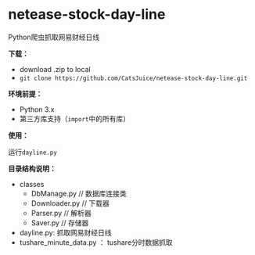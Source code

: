 # netease-stock-day-line
Python爬虫抓取网易财经日线

**下载：**
- download .zip to local
- `git clone https://github.com/CatsJuice/netease-stock-day-line.git`

**环境前提：**
- Python 3.x
- 第三方库支持（`import`中的所有库）

**使用：**

运行`dayline.py`

**目录结构说明：**

- classes
    - DbManage.py    // 数据库连接类
    - Downloader.py  // 下载器
    - Parser.py      // 解析器
    - Saver.py       // 存储器
- dayline.py: 抓取网易财经日线
- tushare_minute_data.py ： tushare分时数据抓取